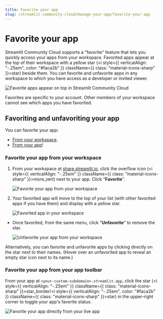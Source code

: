```yaml
---
title: Favorite your app
slug: /streamlit-community-cloud/manage-your-app/favorite-your-app
---
```


# Favorite your app

Streamlit Community Cloud supports a "favorite" feature that lets you quickly access your apps from your workspace. Favorited apps appear at the top of their workspace with a yellow star (<i style={{ verticalAlign: "-.25em", color: "#faca2b" }} className={{ class: "material-icons-sharp" }}>star</i>) beside them. You can favorite and unfavorite apps in any workspace to which you have access as a developer or invited viewer.

![Favorite apps appear on top in Streamlit Community Cloud](/images/streamlit-community-cloud/workspace-app-favorites-top.png)

<Note>

Favorites are specific to your account. Other members of your workspace cannot see which apps you have favorited.

</Note>

## Favoriting and unfavoriting your app

You can favorite your app:

- [From your workspace](#favorite-your-app-from-your-workspace).
- [From your app](#favorite-your-app-from-your-app-toolbar)!

### Favorite your app from your workspace

1. From your workspace at <a href="https://share.streamlit.io" target="_blank">share.streamlit.io</a>, click the overflow icon (<i style={{ verticalAlign: "-.25em" }} className={{ class: "material-icons-sharp" }}>more_vert</i>) next to your app. Click "**Favorite**".

   ![Favorite your app from your workspace](/images/streamlit-community-cloud/workspace-app-favorite.png)

2. Your favorited app will move to the top of your list (with other favorited apps if you have them) and display with a yellow star.

   ![Favorited app in your workspace](/images/streamlit-community-cloud/workspace-app-favorited.png)

- Once favorited, from the same menu, click "**Unfavorite**" to remove the star.

  ![Unfavorite your app from your workspace](/images/streamlit-community-cloud/workspace-app-unfavorite.png)

Alternatively, you can favorite and unfavorite apps by clicking directly on the star next to their names. (Hover over an unfavorited app to reveal an empty star icon next to its name.)

### Favorite your app from your app toolbar

From your app at `<your-custom-subdomain>.streamlit.app`, click the star (<i style={{ verticalAlign: "-.25em" }} className={{ class: "material-icons-sharp" }}>star_border</i>/<i style={{ verticalAlign: "-.25em", color: "#faca2b" }} className={{ class: "material-icons-sharp" }}>star</i>) in the upper-right corner to toggle your app's favorite status.

![Favorite your app directly from your live app](/images/streamlit-community-cloud/favorite-select.png)
